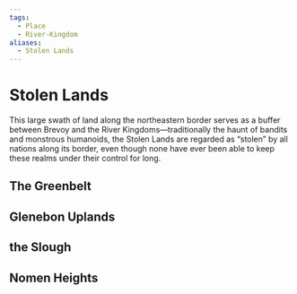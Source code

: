 ```yaml
---
tags:
  - Place
  - River-Kingdom
aliases:
  - Stolen Lands
---
```

# Stolen Lands
This large swath of land along the northeastern border serves as a buffer between Brevoy and the River Kingdoms—traditionally the haunt of bandits and monstrous humanoids, the Stolen Lands are regarded as “stolen” by all nations along its border, even though none have ever been able to keep these realms under their control for long.  
## The Greenbelt

## Glenebon Uplands

## the Slough

## Nomen Heights